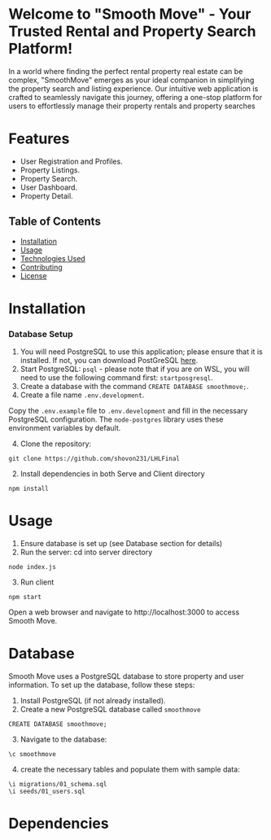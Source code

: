 # Welcome to "Smooth Move" - Your Trusted Rental and Property Search Platform!

In a world where finding the perfect rental property real estate can be complex, "SmoothMove" emerges as your ideal companion in simplifying the property search and listing experience. Our intuitive web application is crafted to seamlessly navigate this journey, offering a one-stop platform for users to effortlessly manage their property rentals and property searches

# Features

- User Registration and Profiles.
- Property Listings.
- Property Search.
- User Dashboard.
- Property Detail.

## Table of Contents

- [Installation](#installation)
- [Usage](#usage)
- [Technologies Used](#technologies-used)
- [Contributing](#contributing)
- [License](#license)

# Installation

### Database Setup

1. You will need PostgreSQL to use this application; please ensure that it is installed. If not, you can download PostGreSQL [here](https://www.postgresql.org/about/).
2. Start PostgreSQL: `psql` - please note that if you are on WSL, you will need to use the following command first: `startposgresql`.
3. Create a database with the command `CREATE DATABASE smoothmove;`.
4. Create a file name `.env.development`.

Copy the `.env.example` file to `.env.development` and fill in the necessary PostgreSQL configuration. The `node-postgres` library uses these environment variables by default.

4. Clone the repository:

```
git clone https://github.com/shovon231/LHLFinal
```

2. Install dependencies in both Serve and Client directory

```
npm install
```

# Usage

1. Ensure database is set up (see Database section for details)
2. Run the server:
   cd into server directory

```
node index.js
```

3. Run client

```
npm start
```

Open a web browser and navigate to http://localhost:3000 to access Smooth Move.

# Database

Smooth Move uses a PostgreSQL database to store property and user information. To set up the database, follow these steps:

1. Install PostgreSQL (if not already installed).
2. Create a new PostgreSQL database called `smoothmove`

```
CREATE DATABASE smoothmove;
```

3. Navigate to the database:

```
\c smoothmove
```

4. create the necessary tables and populate them with sample data:

```
\i migrations/01_schema.sql
\i seeds/01_users.sql
```

# Dependencies
